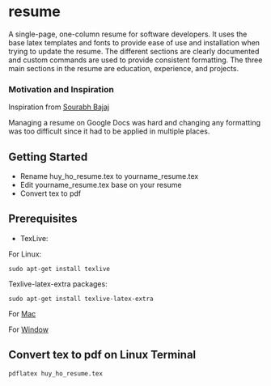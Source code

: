 # resume

A single-page, one-column resume for software developers. It uses the base latex templates and fonts to provide ease of use and installation when trying to update the resume. The different sections are clearly documented and custom commands are used to provide consistent formatting. The three main sections in the resume are education, experience, and projects.

### Motivation and Inspiration

Inspiration from [Sourabh Bajaj](https://github.com/sb2nov/resume)

Managing a resume on Google Docs was hard and changing any formatting was too difficult since it had to be applied in multiple places.

## Getting Started

- Rename huy_ho_resume.tex to yourname_resume.tex
- Edit yourname_resume.tex base on your resume
- Convert tex to pdf

## Prerequisites

- TexLive:

For Linux:
```
sudo apt-get install texlive
```

Texlive-latex-extra packages:

```
sudo apt-get install texlive-latex-extra
```

For [Mac](https://tug.org/mactex/mactex-download.html)

For [Window](http://mirror.ctan.org/systems/texlive/tlnet/install-tl-windows.exe)


## Convert tex to pdf on Linux Terminal

```
pdflatex huy_ho_resume.tex
```
